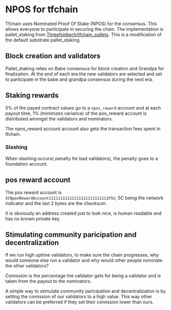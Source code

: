 # NPOS for tfchain

Tfchain uses Nominated Proof Of Stake (NPOS) for the consensus. This allows everyone to participate in securing the chain.
The implementation is pallet_staking from [Threefoldtech/tfchain_pallets](https://github.com/threefoldtech/tfchain_pallets). This is a modification of the default substrate pallet_staking.

## Block creation and validators

Pallet_staking relies on Babe consensus for block creation and Grandpa for finalization. At the end of each era the new validators are selected and set to participate in the babe and grandpa consensus during the next era.

## Staking rewards

5% of the payed contract values go to a `npos_reward` account and at each payout time, 1% (minimizes variance) of the pos_reward account is distributed amongst the validators and nominators.

The npos_reward account account also gets the transaction fees spent in tfchain.

### Slashing

When slashing occurs( penalty for bad validators), the penalty goes to a foundation account.

## pos reward account

The pos reward account is `5CNposRewardAccount11111111111111111111111111FSU`, 5C being the network indicator  and the last 2 bytes are the checksum.

It is obviously an address created just to look nice, is human readable and has no known private key.

## Stimulating community paricipation and decentralization

If we run high uptime validators, to make sure the chain progresses, why would someone else run a validator and why would other people nominate the other validators?

Comission is the percentage the validator gets for being a validator and is taken from the payout to the nominators.

A simple way to stimulate community paricipation and decentralization is by setting the comission of our validators to a high value. This way other validators can be preferred if they set their comission lower than ours.
